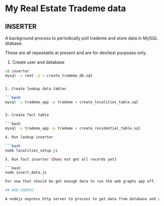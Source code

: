 # My Real Estate Trademe data

## INSERTER

A background process to periodically poll trademe and store data in MySQL dtabase.

These are all repeatable at present and are for dev/test purposes only.

1. Create user and database

```bash
cd inserter
mysql -u root -p < create_trademe_db.sql


2. Create lookup data tables

```bash
mysql -u trademe_app -p trademe < create_localities_table.sql


3. Create fact table

```bash
mysql -u trademe_app -p trademe < create_residential_table.sql

4. Run lookup inserter

```bash
node localities_setup.js

5. Run fact inserter (Does not get all records yet)

```bash
node insert_data.js

For now that should be get enough data to run the web graphs app off.

## WEB GRAPHS

A nodejs express http server to process to get data from database and display as web pages.
